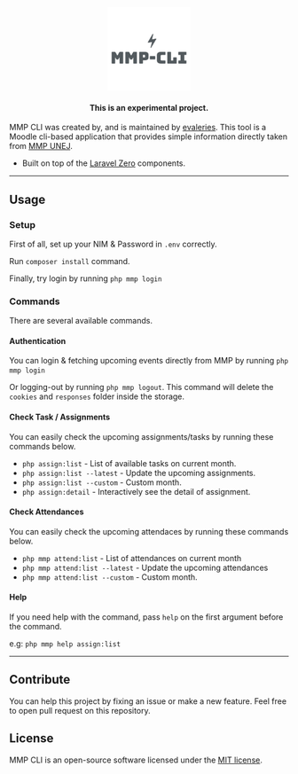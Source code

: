 <p align="center">
    <img title="MMP CLI" height="150" src="https://github.com/evaleries/mmp-cli/blob/master/assets/logo.png?raw=true" />
</p>

<h4> <center>This is an <bold>experimental project</bold>. </center></h4>

MMP CLI was created by, and is maintained by [evaleries](https://github.com/evaleries). This tool is a Moodle cli-based application that provides simple information directly taken from [MMP UNEJ](https://mmp.unej.ac.id/).

- Built on top of the [Laravel Zero](https://laravel-zero.com) components.
------

## Usage

### Setup
First of all, set up your NIM & Password in `.env` correctly.

Run `composer install` command.

Finally, try login by running `php mmp login`

### Commands

There are several available commands.

#### Authentication

You can login & fetching upcoming events directly from MMP by running `php mmp login`

Or logging-out by running `php mmp logout`. This command will delete the `cookies` and `responses` folder inside the storage.

#### Check Task / Assignments

You can easily check the upcoming assignments/tasks by running these commands below.

- `php assign:list` - List of available tasks on current month.
- `php assign:list --latest` - Update the upcoming assignments.
- `php assign:list --custom` - Custom month.
- `php assign:detail` - Interactively see the detail of assignment.

#### Check Attendances

You can easily check the upcoming attendaces by running these commands below.

- `php mmp attend:list` - List of attendances on current month
- `php mmp attend:list --latest` - Update the upcoming attendances
- `php mmp attend:list --custom` - Custom month.


#### Help

If you need help with the command, pass `help` on the first argument before the command.

e.g: `php mmp help assign:list`

---

## Contribute

You can help this project by fixing an issue or make a new feature.
Feel free to open pull request on this repository.

## License

MMP CLI is an open-source software licensed under the [MIT license](https://github.com/evaleries/mmp-cli/blob/master/LICENSE.md).
